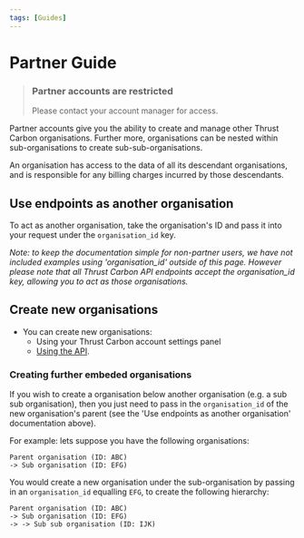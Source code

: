 ```yaml
---
tags: [Guides]
---
```


# Partner Guide


<!-- theme: warning -->

> ### Partner accounts are restricted
> Please contact your account manager for access.

Partner accounts give you the ability to create and manage other Thrust Carbon organisations. Further more, organisations can be nested within sub-organisations to create sub-sub-organisations.

An organisation has access to the data of all its descendant organisations, and is responsible for any billing charges incurred by those descendants.

## Use endpoints as another organisation

To act as another organisation, take the organisation's ID and pass it into your request under the `organisation_id` key. 

*Note: to keep the documentation simple for non-partner users, we have not included examples using 'organisation_id' outside of this page. However please note that all Thrust Carbon API endpoints accept the organisation_id key, allowing you to act as those organisations.*


## Create new organisations

* You can create new organisations:
  * Using your Thrust Carbon account settings panel
  * [Using the API](../../endpoints/3-organisation-settings.v1.yaml/paths/api~11~1setting~1organisation~1sub-organisations).

### Creating further embeded organisations
If you wish to create a organisation below another organisation (e.g. a sub sub organisation), then you just need to pass in the `organisation_id` of the new organisation's parent (see the 'Use endpoints as another organisation' documentation above).

For example: lets suppose you have the following organisations:
````
Parent organisation (ID: ABC)
-> Sub organisation (ID: EFG)
````

You would create a new organisation under the sub-organisation by passing in an `organisation_id` equalling `EFG`, to create the following hierarchy:

````
Parent organisation (ID: ABC)
-> Sub organisation (ID: EFG)
-> -> Sub sub organisation (ID: IJK)
````
